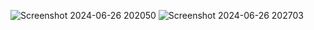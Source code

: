 ![Screenshot 2024-06-26 202050](https://github.com/adityamedidi/Tourism-project/assets/128356134/0daa3463-5377-40fc-a99c-93a23a029f25)
![Screenshot 2024-06-26 202703](https://github.com/adityamedidi/Tourism-project/assets/128356134/9452b797-e721-4b8f-b448-6856caad4b0d)
